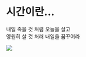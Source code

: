 
<html lang = "ko">
  <head>
    <meta charset = "UTF-8">
    <title> 김지원(20180607)의 HTML 문서 </title>
  </head>
  <body>
    <h1> 시간이란... </h1>
    <p>
      내일 죽을 것  처럼 오늘을 살고<br>
      영원히 살 것 처러 내일을 꿈꾸어라
      </P>
  <img src = "https://picsum.photos/200">
  </body>
  </html>
